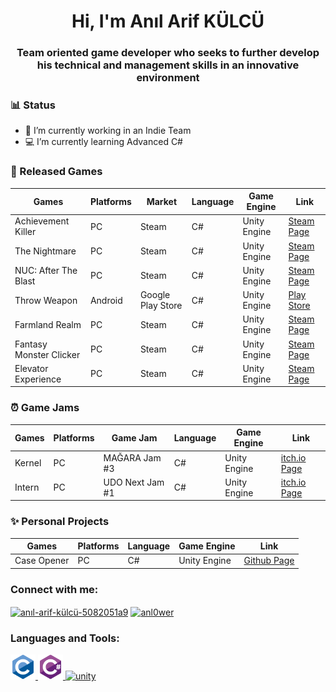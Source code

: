 <h1 align="center">Hi, I'm Anıl Arif KÜLCÜ</h1>
<h3 align="center">Team oriented game developer who seeks to further develop his technical and management skills in an innovative environment</h3>

### 📊 Status
- 🧰 I’m currently working in an Indie Team
- 💻 I’m currently learning Advanced C#


### 👾 Released Games
Games | Platforms | Market | Language | Game Engine | Link
------------ | -------------  | ------------- | ------------ | ------------- | -------------
Achievement Killer | PC | Steam | C# | Unity Engine | <a href = "https://store.steampowered.com/app/1428320/Achievement_Killer/"> Steam Page </a> 
The Nightmare | PC | Steam | C# | Unity Engine | <a href = "https://store.steampowered.com/app/1372550/The_Nightmare/?beta=0%22%3E"> Steam Page </a> 
NUC: After The Blast | PC | Steam | C# | Unity Engine | <a href = "https://store.steampowered.com/app/1595410/NUC_After_The_Blast/%22%3E"> Steam Page </a>
Throw Weapon | Android | Google Play Store | C# | Unity Engine | <a href = "https://play.google.com/store/apps/details?id=com.LeakageGames.ThrowaWeapon"> Play Store</a>
Farmland Realm | PC | Steam | C# | Unity Engine | <a href = "https://store.steampowered.com/app/1957910/Farmland_Realm/"> Steam Page </a> 
Fantasy Monster Clicker | PC | Steam | C# | Unity Engine | <a href = "(https://store.steampowered.com/app/2554770/Fantasy_Monster_Clicker/)"> Steam Page </a>
Elevator Experience | PC | Steam | C# | Unity Engine | <a href = "https://store.steampowered.com/app/2790340/Elevator_Experience/"> Steam Page </a> 

### ⏰ Game Jams
Games | Platforms | Game Jam | Language | Game Engine | Link
------------ | -------------  | ------------- | ------------ | ------------- | -------------
Kernel | PC | MAĞARA Jam #3 | C# | Unity Engine | <a href = "https://anl0wer.itch.io/kernel"> itch.io Page </a>
Intern | PC | UDO Next Jam #1 | C# | Unity Engine | <a href = "https://anl0wer.itch.io/intern"> itch.io Page </a>


### ✨ Personal Projects
Games | Platforms| Language | Game Engine | Link
------------| ------------- | ------------ | ------------- | -------------
Case Opener | PC  | C# | Unity Engine | <a href = "https://github.com/anl0wer/anlower-Case-Opener"> Github Page </a>


<h3 align="left">Connect with me:</h3>
<p align="left">
<a href="https://linkedin.com/in/anıl-arif-külcü-5082051a9" target="blank"><img align="center" src="https://raw.githubusercontent.com/rahuldkjain/github-profile-readme-generator/master/src/images/icons/Social/linked-in-alt.svg" alt="anıl-arif-külcü-5082051a9" height="30" width="40" /></a>
<a href="https://instagram.com/anl0wer" target="blank"><img align="center" src="https://raw.githubusercontent.com/rahuldkjain/github-profile-readme-generator/master/src/images/icons/Social/instagram.svg" alt="anl0wer" height="30" width="40" /></a>
</p>

<h3 align="left">Languages and Tools:</h3>
<p align="left"> <a href="https://www.cprogramming.com/" target="_blank"> <img src="https://raw.githubusercontent.com/devicons/devicon/master/icons/c/c-original.svg" alt="c" width="40" height="40"/> </a> <a href="https://www.w3schools.com/cs/" target="_blank"> <img src="https://raw.githubusercontent.com/devicons/devicon/master/icons/csharp/csharp-original.svg" alt="csharp" width="40" height="40"/> </a> <a href="https://unity.com/" target="_blank"> <img src="https://www.vectorlogo.zone/logos/unity3d/unity3d-icon.svg" alt="unity" width="40" height="40"/> </a> </p>
